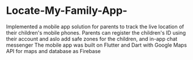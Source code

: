 # Locate-My-Family-App-
Implemented a mobile app solution for parents to track the live location of their children's mobile phones. Parents can register the children's ID using their account and aslo add safe zones for the children, and in-app chat messenger The mobile app was built on Flutter and Dart with Google Maps API for maps and database as Firebase

